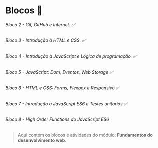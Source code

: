 
# Blocos 📌
###### Bloco 2 - Git, GitHub e Internet. ✅
###### Bloco 3 - Introdução à HTML e CSS. ✅
###### Bloco 4 - Introdução à JavaScript e Lógica de programação. ✅
###### Bloco 5 - JavaScript: Dom, Eventos, Web Storage ✅
###### Bloco 6 - HTML e CSS: Forms, Flexbox e Responsivo ✅
###### Bloco 7 - Introdução a JavaScript ES6 e Testes unitários ✅
###### Bloco 8 - High Order Functions do JavaScript ES6 
> Aqui contém os blocos e atividades do módulo: **Fundamentos do desenvolvimento web**.

